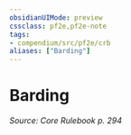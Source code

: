 ```yaml
---
obsidianUIMode: preview
cssclass: pf2e,pf2e-note
tags:
- compendium/src/pf2e/crb
aliases: ["Barding"]
---
```

# Barding  
*Source: Core Rulebook p. 294*